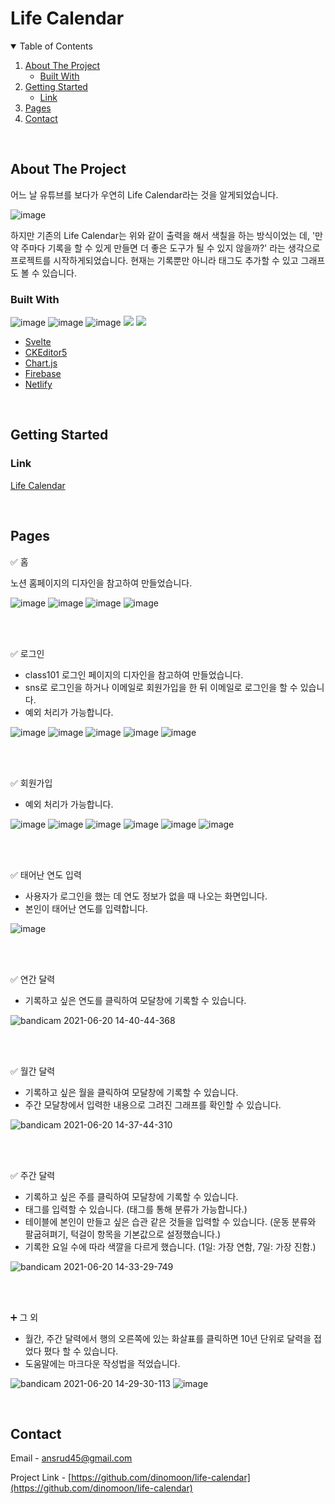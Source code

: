# Life Calendar

<!-- TABLE OF CONTENTS -->
<details open="open">
  <summary>Table of Contents</summary>
  <ol>
    <li>
      <a href="#about-the-project">About The Project</a>
      <ul>
        <li><a href="#built-with">Built With</a></li>
      </ul>
    </li>
    <li>
      <a href="#getting-started">Getting Started</a>
      <ul>
        <li><a href="#link">Link</a></li>
      </ul>
    </li>
    <li><a href="#pages">Pages</a></li>
    <li><a href="#contact">Contact</a></li>
  </ol>
</details>

<!-- ABOUT THE PROJECT -->
<br>

## About The Project

어느 날 유튜브를 보다가 우연히 Life Calendar라는 것을 알게되었습니다.

![image](https://user-images.githubusercontent.com/42693257/122661310-df4b1600-d1c3-11eb-8e24-293406153799.png)

하지만 기존의 Life Calendar는 위와 같이 출력을 해서 색칠을 하는 방식이었는 데,
'만약 주마다 기록을 할 수 있게 만들면 더 좋은 도구가 될 수 있지 않을까?' 라는 생각으로 프로젝트를 시작하게되었습니다.
현재는 기록뿐만 아니라 태그도 추가할 수 있고 그래프도 볼 수 있습니다.

### Built With

![image](https://img.shields.io/badge/svelte-v3.38.2-orange)
![image](https://img.shields.io/badge/CKEditor5-v28.0.0-1D9860)
![image](https://img.shields.io/badge/Chart.js-v3.3.2-FF708E)
<img src="https://img.shields.io/badge/Firebase-FFCA2A?style=flat-square&logo=firebase&logoColor=white"/></a>
<img src="https://img.shields.io/badge/Netlify-4D9ABF?style=flat-square&logo=Netlify&logoColor=white"/></a>

- [Svelte](https://svelte.dev/)
- [CKEditor5](https://ckeditor.com/)
- [Chart.js](https://www.chartjs.org/)
- [Firebase](https://firebase.google.com/)
- [Netlify](https://www.netlify.com/)

<!-- GETTING STARTED -->

<br>

## Getting Started

### Link

[Life Calendar](https://life-calendar-mk.netlify.app/#/)

<!-- USAGE EXAMPLES -->

<br>

## Pages

✅ 홈

노션 홈페이지의 디자인을 참고하여 만들었습니다.

![image](https://user-images.githubusercontent.com/42693257/122662768-8d5cbd00-d1d0-11eb-8527-4d136b6a0a4e.png)
![image](https://user-images.githubusercontent.com/42693257/122662781-bbda9800-d1d0-11eb-98ba-2a6625eb18e8.png)
![image](https://user-images.githubusercontent.com/42693257/122662796-c85ef080-d1d0-11eb-95ad-70fda8585216.png)
![image](https://user-images.githubusercontent.com/42693257/122662800-d0b72b80-d1d0-11eb-934c-57e0342e1722.png)

<br>
<br>

✅ 로그인

- class101 로그인 페이지의 디자인을 참고하여 만들었습니다.
- sns로 로그인을 하거나 이메일로 회원가입을 한 뒤 이메일로 로그인을 할 수 있습니다.
- 예외 처리가 가능합니다.

![image](https://user-images.githubusercontent.com/42693257/120055835-8cbe8400-c073-11eb-98c0-f1654633710f.png)
![image](https://user-images.githubusercontent.com/42693257/122662811-ed536380-d1d0-11eb-94be-ceb001bc3c51.png)
![image](https://user-images.githubusercontent.com/42693257/122662823-f80df880-d1d0-11eb-9e6c-d9b06ab8d05a.png)
![image](https://user-images.githubusercontent.com/42693257/122662827-00feca00-d1d1-11eb-8ce6-6e3b5cba365f.png)
![image](https://user-images.githubusercontent.com/42693257/122662830-078d4180-d1d1-11eb-9f0f-a3aa5e2b6bb7.png)

<br>
<br>

✅ 회원가입

- 예외 처리가 가능합니다.

![image](https://user-images.githubusercontent.com/42693257/120055845-99db7300-c073-11eb-83f0-7aa9fe836042.png)
![image](https://user-images.githubusercontent.com/42693257/122662840-22f84c80-d1d1-11eb-8c2e-79fc7768ee43.png)
![image](https://user-images.githubusercontent.com/42693257/122662842-2986c400-d1d1-11eb-9570-d2f4bd8eb517.png)
![image](https://user-images.githubusercontent.com/42693257/122662844-2f7ca500-d1d1-11eb-8cf7-43ddb08544bd.png)
![image](https://user-images.githubusercontent.com/42693257/122662850-360b1c80-d1d1-11eb-901f-1062761a8139.png)
![image](https://user-images.githubusercontent.com/42693257/122662863-51762780-d1d1-11eb-81ed-db9fdbbc1e3a.png)

<br>
<br>

✅ 태어난 연도 입력

- 사용자가 로그인을 했는 데 연도 정보가 없을 때 나오는 화면입니다.
- 본인이 태어난 연도를 입력합니다.

![image](https://user-images.githubusercontent.com/42693257/120055864-bd062280-c073-11eb-8fa2-cc0bde098c7b.png)

<br>
<br>

✅ 연간 달력

- 기록하고 싶은 연도를 클릭하여 모달창에 기록할 수 있습니다.

![bandicam 2021-06-20 14-40-44-368](https://user-images.githubusercontent.com/42693257/122663468-a9169200-d1d5-11eb-8b2f-69052680d223.gif)

<br>
<br>

✅ 월간 달력

- 기록하고 싶은 월을 클릭하여 모달창에 기록할 수 있습니다.
- 주간 모달창에서 입력한 내용으로 그려진 그래프를 확인할 수 있습니다.

![bandicam 2021-06-20 14-37-44-310](https://user-images.githubusercontent.com/42693257/122663412-39080c00-d1d5-11eb-9e2f-7d344c759992.gif)

<br>
<br>

✅ 주간 달력

- 기록하고 싶은 주를 클릭하여 모달창에 기록할 수 있습니다.
- 태그를 입력할 수 있습니다. (태그를 통해 분류가 가능합니다.)
- 테이블에 본인이 만들고 싶은 습관 같은 것들을 입력할 수 있습니다. (운동 분류와 팔굽혀펴기, 턱걸이 항목을 기본값으로 설정했습니다.)
- 기록한 요일 수에 따라 색깔을 다르게 했습니다. (1일: 가장 연함, 7일: 가장 진함.)

![bandicam 2021-06-20 14-33-29-749](https://user-images.githubusercontent.com/42693257/122663353-b7b07980-d1d4-11eb-8662-1d4dc2baa4c3.gif)

<br>
<br>

➕ 그 외

- 월간, 주간 달력에서 행의 오른쪽에 있는 화살표를 클릭하면 10년 단위로 달력을 접었다 폈다 할 수 있습니다.
- 도움말에는 마크다운 작성법을 적었습니다.

![bandicam 2021-06-20 14-29-30-113](https://user-images.githubusercontent.com/42693257/122663285-3c4ec800-d1d4-11eb-92a6-37eb473561b2.gif)
![image](https://user-images.githubusercontent.com/42693257/122662881-6bb00580-d1d1-11eb-98ab-1b1e14dbdfb6.png)

<!-- CONTACT -->
<br>

## Contact

Email - ansrud45@gmail.com

Project Link - [https://github.com/dinomoon/life-calendar](https://github.com/dinomoon/life-calendar)
